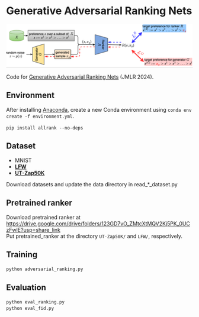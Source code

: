 # Generative Adversarial Ranking Nets

![GARNet](https://github.com/EvaFlower/GARNet/blob/main/GARNet_framework.png?raw=true)

Code for [Generative Adversarial Ranking Nets](https://jmlr.org/papers/v25/23-0461.html) (JMLR 2024). 

## Environment
After installing [Anaconda](https://www.anaconda.com/), create a new Conda environment using `conda env create -f environment.yml`.

`pip install allrank --no-deps`

## Dataset
- MNIST
- **[LFW](https://vis-www.cs.umass.edu/lfw/)**
- **[UT-Zap50K](https://vision.cs.utexas.edu/projects/finegrained/utzap50k/)**  

Download datasets and update the data directory in read_*_dataset.py

## Pretrained ranker
Download pretrained ranker at https://drive.google.com/drive/folders/123GD7vO_ZMtcXtMQV2Kj5PK_0UCzFwlE?usp=share_link  
Put pretrained_ranker at the directory `UT-Zap50K/` and `LFW/`, respectively.

## Training
`python adversarial_ranking.py`

## Evaluation
`python eval_ranking.py`  
`python eval_fid.py`
